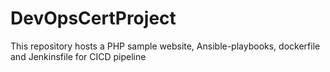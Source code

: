 # DevOpsCertProject
This repository hosts a PHP sample website, Ansible-playbooks, dockerfile and Jenkinsfile for CICD pipeline
